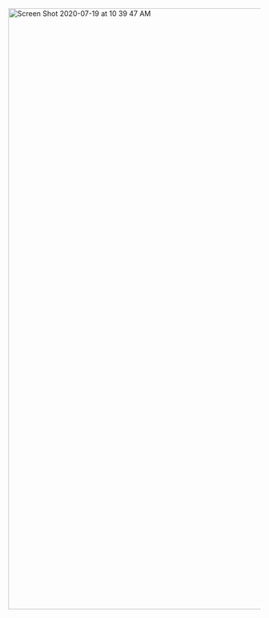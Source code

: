 
<img width="1200" alt="Screen Shot 2020-07-19 at 10 39 47 AM" src="https://user-images.githubusercontent.com/67565047/88003423-d98c1280-cad2-11ea-9e8b-150ae5d9b99e.png">
